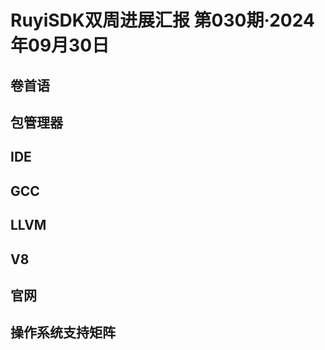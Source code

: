 # RuyiSDK双周进展汇报  第030期·2024年09月30日

## 卷首语

## 包管理器

## IDE

## GCC

## LLVM

## V8

## 官网

## 操作系统支持矩阵
